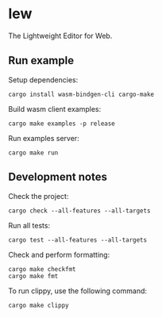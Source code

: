 # lew

The Lightweight Editor for Web.

## Run example

Setup dependencies:

```shell
cargo install wasm-bindgen-cli cargo-make
```

Build wasm client examples:

```shell
cargo make examples -p release
```

Run examples server:

```shell
cargo make run
```


## Development notes

Check the project:

```shell script
cargo check --all-features --all-targets
```

Run all tests:

```shell script
cargo test --all-features --all-targets
```

Check and perform formatting:

```shell script
cargo make checkfmt
cargo make fmt
```

To run clippy, use the following command:

```shell script
cargo make clippy
```
